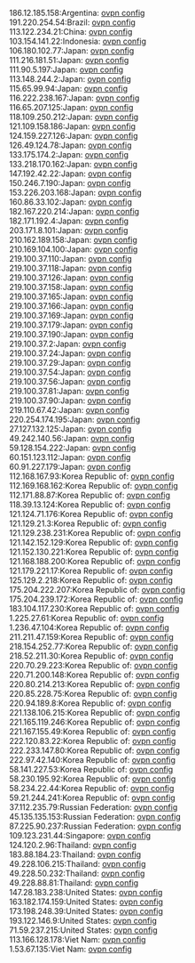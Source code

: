 186.12.185.158:Argentina: [ovpn config](vpn/186_12_185_158.ovpn)  
191.220.254.54:Brazil: [ovpn config](vpn/191_220_254_54.ovpn)  
113.122.234.21:China: [ovpn config](vpn/113_122_234_21.ovpn)  
103.154.141.22:Indonesia: [ovpn config](vpn/103_154_141_22.ovpn)  
106.180.102.77:Japan: [ovpn config](vpn/106_180_102_77.ovpn)  
111.216.181.51:Japan: [ovpn config](vpn/111_216_181_51.ovpn)  
111.90.5.197:Japan: [ovpn config](vpn/111_90_5_197.ovpn)  
113.148.244.2:Japan: [ovpn config](vpn/113_148_244_2.ovpn)  
115.65.99.94:Japan: [ovpn config](vpn/115_65_99_94.ovpn)  
116.222.238.167:Japan: [ovpn config](vpn/116_222_238_167.ovpn)  
116.65.207.125:Japan: [ovpn config](vpn/116_65_207_125.ovpn)  
118.109.250.212:Japan: [ovpn config](vpn/118_109_250_212.ovpn)  
121.109.158.186:Japan: [ovpn config](vpn/121_109_158_186.ovpn)  
124.159.227.126:Japan: [ovpn config](vpn/124_159_227_126.ovpn)  
126.49.124.78:Japan: [ovpn config](vpn/126_49_124_78.ovpn)  
133.175.174.2:Japan: [ovpn config](vpn/133_175_174_2.ovpn)  
133.218.170.162:Japan: [ovpn config](vpn/133_218_170_162.ovpn)  
147.192.42.22:Japan: [ovpn config](vpn/147_192_42_22.ovpn)  
150.246.7.190:Japan: [ovpn config](vpn/150_246_7_190.ovpn)  
153.226.203.168:Japan: [ovpn config](vpn/153_226_203_168.ovpn)  
160.86.33.102:Japan: [ovpn config](vpn/160_86_33_102.ovpn)  
182.167.220.214:Japan: [ovpn config](vpn/182_167_220_214.ovpn)  
182.171.192.4:Japan: [ovpn config](vpn/182_171_192_4.ovpn)  
203.171.8.101:Japan: [ovpn config](vpn/203_171_8_101.ovpn)  
210.162.189.158:Japan: [ovpn config](vpn/210_162_189_158.ovpn)  
210.169.104.100:Japan: [ovpn config](vpn/210_169_104_100.ovpn)  
219.100.37.110:Japan: [ovpn config](vpn/219_100_37_110.ovpn)  
219.100.37.118:Japan: [ovpn config](vpn/219_100_37_118.ovpn)  
219.100.37.126:Japan: [ovpn config](vpn/219_100_37_126.ovpn)  
219.100.37.158:Japan: [ovpn config](vpn/219_100_37_158.ovpn)  
219.100.37.165:Japan: [ovpn config](vpn/219_100_37_165.ovpn)  
219.100.37.166:Japan: [ovpn config](vpn/219_100_37_166.ovpn)  
219.100.37.169:Japan: [ovpn config](vpn/219_100_37_169.ovpn)  
219.100.37.179:Japan: [ovpn config](vpn/219_100_37_179.ovpn)  
219.100.37.190:Japan: [ovpn config](vpn/219_100_37_190.ovpn)  
219.100.37.2:Japan: [ovpn config](vpn/219_100_37_2.ovpn)  
219.100.37.24:Japan: [ovpn config](vpn/219_100_37_24.ovpn)  
219.100.37.29:Japan: [ovpn config](vpn/219_100_37_29.ovpn)  
219.100.37.54:Japan: [ovpn config](vpn/219_100_37_54.ovpn)  
219.100.37.56:Japan: [ovpn config](vpn/219_100_37_56.ovpn)  
219.100.37.81:Japan: [ovpn config](vpn/219_100_37_81.ovpn)  
219.100.37.90:Japan: [ovpn config](vpn/219_100_37_90.ovpn)  
219.110.67.42:Japan: [ovpn config](vpn/219_110_67_42.ovpn)  
220.254.174.195:Japan: [ovpn config](vpn/220_254_174_195.ovpn)  
27.127.132.125:Japan: [ovpn config](vpn/27_127_132_125.ovpn)  
49.242.140.56:Japan: [ovpn config](vpn/49_242_140_56.ovpn)  
59.128.154.222:Japan: [ovpn config](vpn/59_128_154_222.ovpn)  
60.151.123.112:Japan: [ovpn config](vpn/60_151_123_112.ovpn)  
60.91.227.179:Japan: [ovpn config](vpn/60_91_227_179.ovpn)  
112.168.167.93:Korea Republic of: [ovpn config](vpn/112_168_167_93.ovpn)  
112.169.168.162:Korea Republic of: [ovpn config](vpn/112_169_168_162.ovpn)  
112.171.88.87:Korea Republic of: [ovpn config](vpn/112_171_88_87.ovpn)  
118.39.13.124:Korea Republic of: [ovpn config](vpn/118_39_13_124.ovpn)  
121.124.71.176:Korea Republic of: [ovpn config](vpn/121_124_71_176.ovpn)  
121.129.21.3:Korea Republic of: [ovpn config](vpn/121_129_21_3.ovpn)  
121.129.238.231:Korea Republic of: [ovpn config](vpn/121_129_238_231.ovpn)  
121.142.152.129:Korea Republic of: [ovpn config](vpn/121_142_152_129.ovpn)  
121.152.130.221:Korea Republic of: [ovpn config](vpn/121_152_130_221.ovpn)  
121.168.188.200:Korea Republic of: [ovpn config](vpn/121_168_188_200.ovpn)  
121.179.221.17:Korea Republic of: [ovpn config](vpn/121_179_221_17.ovpn)  
125.129.2.218:Korea Republic of: [ovpn config](vpn/125_129_2_218.ovpn)  
175.204.222.207:Korea Republic of: [ovpn config](vpn/175_204_222_207.ovpn)  
175.204.239.172:Korea Republic of: [ovpn config](vpn/175_204_239_172.ovpn)  
183.104.117.230:Korea Republic of: [ovpn config](vpn/183_104_117_230.ovpn)  
1.225.27.61:Korea Republic of: [ovpn config](vpn/1_225_27_61.ovpn)  
1.236.47.104:Korea Republic of: [ovpn config](vpn/1_236_47_104.ovpn)  
211.211.47.159:Korea Republic of: [ovpn config](vpn/211_211_47_159.ovpn)  
218.154.252.77:Korea Republic of: [ovpn config](vpn/218_154_252_77.ovpn)  
218.52.211.30:Korea Republic of: [ovpn config](vpn/218_52_211_30.ovpn)  
220.70.29.223:Korea Republic of: [ovpn config](vpn/220_70_29_223.ovpn)  
220.71.200.148:Korea Republic of: [ovpn config](vpn/220_71_200_148.ovpn)  
220.80.214.213:Korea Republic of: [ovpn config](vpn/220_80_214_213.ovpn)  
220.85.228.75:Korea Republic of: [ovpn config](vpn/220_85_228_75.ovpn)  
220.94.189.8:Korea Republic of: [ovpn config](vpn/220_94_189_8.ovpn)  
221.138.106.215:Korea Republic of: [ovpn config](vpn/221_138_106_215.ovpn)  
221.165.119.246:Korea Republic of: [ovpn config](vpn/221_165_119_246.ovpn)  
221.167.155.49:Korea Republic of: [ovpn config](vpn/221_167_155_49.ovpn)  
222.120.83.22:Korea Republic of: [ovpn config](vpn/222_120_83_22.ovpn)  
222.233.147.80:Korea Republic of: [ovpn config](vpn/222_233_147_80.ovpn)  
222.97.42.140:Korea Republic of: [ovpn config](vpn/222_97_42_140.ovpn)  
58.141.227.53:Korea Republic of: [ovpn config](vpn/58_141_227_53.ovpn)  
58.230.195.92:Korea Republic of: [ovpn config](vpn/58_230_195_92.ovpn)  
58.234.22.44:Korea Republic of: [ovpn config](vpn/58_234_22_44.ovpn)  
59.21.244.241:Korea Republic of: [ovpn config](vpn/59_21_244_241.ovpn)  
37.112.235.79:Russian Federation: [ovpn config](vpn/37_112_235_79.ovpn)  
45.135.135.153:Russian Federation: [ovpn config](vpn/45_135_135_153.ovpn)  
87.225.90.237:Russian Federation: [ovpn config](vpn/87_225_90_237.ovpn)  
109.123.231.44:Singapore: [ovpn config](vpn/109_123_231_44.ovpn)  
124.120.2.96:Thailand: [ovpn config](vpn/124_120_2_96.ovpn)  
183.88.184.23:Thailand: [ovpn config](vpn/183_88_184_23.ovpn)  
49.228.106.215:Thailand: [ovpn config](vpn/49_228_106_215.ovpn)  
49.228.50.232:Thailand: [ovpn config](vpn/49_228_50_232.ovpn)  
49.228.88.81:Thailand: [ovpn config](vpn/49_228_88_81.ovpn)  
147.28.183.238:United States: [ovpn config](vpn/147_28_183_238.ovpn)  
163.182.174.159:United States: [ovpn config](vpn/163_182_174_159.ovpn)  
173.198.248.39:United States: [ovpn config](vpn/173_198_248_39.ovpn)  
193.122.146.9:United States: [ovpn config](vpn/193_122_146_9.ovpn)  
71.59.237.215:United States: [ovpn config](vpn/71_59_237_215.ovpn)  
113.166.128.178:Viet Nam: [ovpn config](vpn/113_166_128_178.ovpn)  
1.53.67.135:Viet Nam: [ovpn config](vpn/1_53_67_135.ovpn)  

